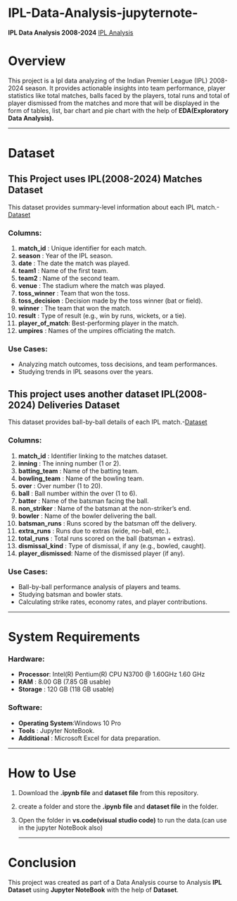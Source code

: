 # IPL-Data-Analysis-jupyternote-

 **IPL Data Analysis 2008-2024**  [IPL Analysis](https://github.com/AMRrah/IPL-Data-Analysis-jupyternote-/blob/main/IPLanalysis01.ipynb) 
 # Overview 
 This project is a Ipl data analyzing of the Indian Premier League (IPL) 2008-2024 season. It provides actionable insights into team performance, player statistics like total matches, balls faced by the players, total runs and total of player dismissed from the matches and more that will be displayed in the form of tables, list, bar chart and pie chart with the help of **EDA(Exploratory Data Analysis).**
<hr>

 # Dataset
 ## This Project uses IPL(2008-2024) Matches Dataset
   This dataset provides summary-level information about each IPL match.-[Dataset](https://github.com/AMRrah/IPL-Data-Analysis-jupyternote-/blob/main/matches.csv)
 ### Columns:   
 1. **match_id**       : Unique identifier for each match.
 2. **season**         : Year of the IPL season.
 3. **date**           : The date the match was played.
 4. **team1**          : Name of the first team.
 5. **team2**          : Name of the second team.
 6. **venue**          : The stadium where the match was played.
 7. **toss_winner**    : Team that won the toss.
 8. **toss_decision**  : Decision made by the toss winner (bat or field).
 9. **winner**         : The team that won the match.
10. **result**         : Type of result (e.g., win by runs, wickets, or a tie).
11. **player_of_match**: Best-performing player in the match.
12. **umpires**        : Names of the umpires officiating the match.  

### Use Cases:
 - Analyzing match outcomes, toss decisions, and team performances.
 - Studying trends in IPL seasons over the years.

## This project uses another dataset IPL(2008-2024) Deliveries Dataset
   This dataset provides ball-by-ball details of each IPL match.-[Dataset](https://github.com/AMRrah/IPL-Data-Analysis-jupyternote-/blob/main/deliveries.csv)

### Columns:
 1. **match_id**        : Identifier linking to the matches dataset.
 2. **inning**          : The inning number (1 or 2).
 3. **batting_team**    : Name of the batting team.
 4. **bowling_team**    : Name of the bowling team.
 5. **over**            : Over number (1 to 20).
 6. **ball**            : Ball number within the over (1 to 6).
 7. **batter**          : Name of the batsman facing the ball.
 8. **non_striker**     : Name of the batsman at the non-striker’s end.
 9. **bowler**          : Name of the bowler delivering the ball.
10. **batsman_runs**    : Runs scored by the batsman off the delivery.
11. **extra_runs**      : Runs due to extras (wide, no-ball, etc.).
12. **total_runs**      : Total runs scored on the ball (batsman + extras).
13. **dismissal_kind**  : Type of dismissal, if any (e.g., bowled, caught).
14. **player_dismissed**: Name of the dismissed player (if any).

### Use Cases:
 - Ball-by-ball performance analysis of players and teams.
 - Studying batsman and bowler stats.
 - Calculating strike rates, economy rates, and player contributions.

<hr>



# System Requirements

### Hardware:
   - **Processor**: Intel(R) Pentium(R) CPU  N3700  @ 1.60GHz   1.60 GHz
   - **RAM**      : 8.00 GB (7.85 GB usable)
   - **Storage**  : 120 GB (118 GB usable)

### Software:
   - **Operating System**:Windows 10 Pro
   - **Tools**           : Jupyter NoteBook.
   - **Additional**      : Microsoft Excel for data preparation.

<hr>

# How to Use

1. Download the **.ipynb file** and **dataset file** from this repository.
2. create a folder and store the **.ipynb file** and **dataset file** in the folder.
3. Open the folder in **vs.code(visual studio code)** to run the data.(can use in the jupyter NoteBook also)

   <hr>

# Conclusion

This project was created as part of a Data Analysis course to Analysis **IPL Dataset** using **Jupyter NoteBook** with the help of **Dataset**.
